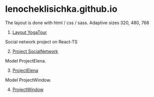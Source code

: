 
# lenocheklisichka.github.io

The layout is done with html / css / sass.
Adaptive sizes 320, 480, 768

1. [Layout YogaTour](https://lenocheklisichka.github.io/yogaTour/)



 Social network project on React-TS

2. [Project SocialNetwork](https://lenocheklisichka.github.io/social-network/)



Model ProjectElena.

3. [ProjectElena](https://lenocheklisichka.github.io/projectElena/)


Model ProjectWindow.

4. [ProjectWindow](https://lenocheklisichka.github.io/projectWindow/)
